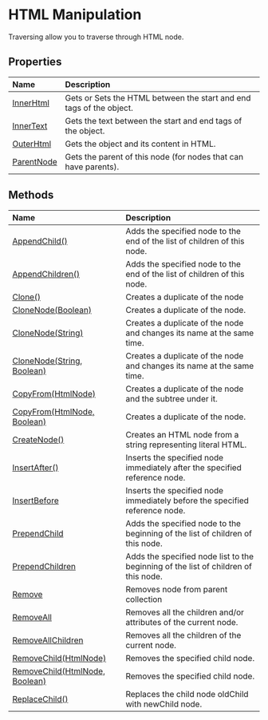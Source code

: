 # HTML Manipulation

Traversing allow you to traverse through HTML node.

## Properties

| Name | Description |
| :--- | :---------- |
| [InnerHtml](inner-html) | Gets or Sets the HTML between the start and end tags of the object. |
| [InnerText](inner-text) | Gets the text between the start and end tags of the object. | 
| [OuterHtml](outer-html) | Gets the object and its content in HTML. |
| [ParentNode](parent-node) | Gets the parent of this node (for nodes that can have parents). |


## Methods

| Name | Description |
| :--- | :---------- |
| [AppendChild()](append-child) | Adds the specified node to the end of the list of children of this node. |
| [AppendChildren()](append-children) | Adds the specified node to the end of the list of children of this node. |
| [Clone()](clone) | Creates a duplicate of the node |
| [CloneNode(Boolean)](clone-node) | Creates a duplicate of the node. |
| [CloneNode(String)](clone-node#public-htmlnode-clonenodestring-newname) | Creates a duplicate of the node and changes its name at the same time. |
| [CloneNode(String, Boolean)](clone-node#public-htmlnode-clonenodestring-newname-bool-deep) | Creates a duplicate of the node and changes its name at the same time. |
| [CopyFrom(HtmlNode)](copy-from) | Creates a duplicate of the node and the subtree under it. |
| [CopyFrom(HtmlNode, Boolean)](copy-from#public-htmlnode-copyfromhtmlnode-node-bool-deep) | Creates a duplicate of the node. |
| [CreateNode()](create-node) | Creates an HTML node from a string representing literal HTML. |
| [InsertAfter()](insert-after) | Inserts the specified node immediately after the specified reference node. |
| [InsertBefore](insert-before) | Inserts the specified node immediately before the specified reference node. |
| [PrependChild](prepend-child) | Adds the specified node to the beginning of the list of children of this node. |
| [PrependChildren](prepend-children) | Adds the specified node list to the beginning of the list of children of this node. |
| [Remove](remove) | Removes node from parent collection |
| [RemoveAll](remove-all) | Removes all the children and/or attributes of the current node. |
| [RemoveAllChildren](remove-all-children) | Removes all the children of the current node. |
| [RemoveChild(HtmlNode)](remove-child) | Removes the specified child node. |
| [RemoveChild(HtmlNode, Boolean)](remove-child#public-htmlnode-removechildhtmlnode-oldchild-bool-keepgrandchildren) | Removes the specified child node. |
| [ReplaceChild()](replace-child) | Replaces the child node oldChild with newChild node. |
